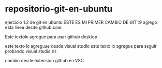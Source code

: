 # repositorio-git-en-ubuntu
ejercicio 1.2 de git en ubuntu
ESTE ES MI PRIMER CAMBIO DE GIT :9
agrego esta linea desde github.com

Este textolo agregue para usar github desktop

este texto lo agreguue desde visual studio
este texto lo agregue para seguir probando visual studio ns

cambio desde extension github en VSC

